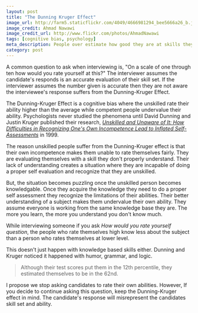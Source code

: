 ```yaml
---
layout: post
title: "The Dunning Kruger Effect"
image_url: http://farm5.staticflickr.com/4049/4666981294_bee5666a26_b.jpg
image_credit: Ahmad Nawawi
image_credit_url: http://www.flickr.com/photos/AhmadNawawi
tags: [cognitive bias, psychology]
meta_description: People over estimate how good they are at skills they aren't good at, while skilled people underestimate how good they are.
category: post
---
```


A common question to ask when interviewing is, "On a scale of one through ten how would you rate yourself at this?" The interviewer assumes the candidate's responds is an accurate evaluation of their skill set. If the interviewer assumes the number given is accurate then they are not aware the interviewee's response suffers from the Dunning-Kruger Effect.

The Dunning-Kruger Effect is a cognitive bias where the unskilled rate their ability higher than the average while competent people undervalue their ability. Psychologists never studied the phenomena until David Dunning and Justin Kruger published their research, _[Unskilled and Unaware of It: How Difficulties in Recognizing One's Own Incompetence Lead to Inflated Self-Assessments][1]_ in 1999.

The reason unskilled people suffer from the Dunning-Kruger effect is that their own incompetence makes them unable to rate themselves fairly. They are evaluating themselves with a skill they don't properly understand. Their lack of understanding creates a situation where they are incapable of doing a proper self evaluation and recognize that they are unskilled.

But, the situation becomes puzzling once the unskilled person becomes knowledgable. Once they acquire the knowledge they need to do a proper self assessment they recognize the limitations of their abilities. Their better understanding of a subject makes them undervalue their own ability. They assume everyone is working from the same knowledge base they are. The more you learn, the more you understand you don't know much.

While interviewing someone if you ask _How would you rate yourself question_, the people who rate themselves high know less about the subject than a person who rates themselves at lower level.

This doesn't just happen with knowledge based skills either. Dunning and Kruger noticed it happened with humor, grammar, and logic.

> Although their test scores put them in the 12th percentile, they estimated themselves to be in the 62nd.

I propose we stop asking candidates to rate their own abilities. However, If you decide to continue asking this question, keep the Dunning-Kruger effect in mind. The candidate's response will misrepresent the candidates skill set and ability.

[1]: http://gagne.homedns.org/~tgagne/contrib/unskilled.html

